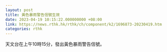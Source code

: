 ```yaml
---
layout: post
title: 黃色暴雨警告信號生效
date: 2023-04-19 10:15:22.000000000 +08:00
link: https://news.rthk.hk/rthk/ch/component/k2/1696873-20230419.htm
categories: rthk
---
```


天文台在上午10時15分，發出黃色暴雨警告信號。

